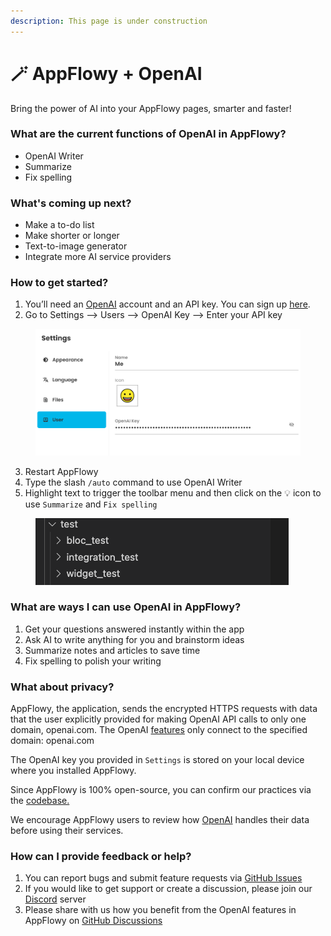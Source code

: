 ```yaml
---
description: This page is under construction
---
```


# 🪄 AppFlowy + OpenAI

Bring the power of AI into your AppFlowy pages, smarter and faster!

### What are the current functions of OpenAI in AppFlowy?

* OpenAI Writer
* Summarize
* Fix spelling

### What's coming up next?

* Make a to-do list
* Make shorter or longer
* Text-to-image generator
* Integrate more AI service providers

### How to get started?

1. You’ll need an [OpenAI](https://openai.com/) account and an API key. You can sign up [here](https://chat.openai.com/).
2. Go to Settings --> Users --> OpenAI Key --> Enter your API key

<figure><img src="../.gitbook/assets/image (2).png" alt=""><figcaption></figcaption></figure>

3. Restart AppFlowy
4. Type the slash `/auto` command to use OpenAI Writer
5. Highlight text to trigger the toolbar menu and then click on the 💡 icon to use `Summarize` and `Fix spelling`

<figure><img src="../.gitbook/assets/image (1).png" alt=""><figcaption></figcaption></figure>

###

### What are ways I can use OpenAI in AppFlowy?

1. Get your questions answered instantly within the app
2. Ask AI to write anything for you and brainstorm ideas
3. Summarize notes and articles to save time
4. Fix spelling to polish your writing



### What about privacy?

AppFlowy, the application, sends the encrypted HTTPS requests with data that the user explicitly provided for making OpenAI API calls to only one domain, openai.com. The OpenAI [features](appflowy-x-openai.md#what-are-the-current-functions-of-openai-in-appflowy) only connect to the specified domain: openai.com

The OpenAI key you provided in `Settings` is stored on your local device where you installed AppFlowy.

Since AppFlowy is 100% open-source, you can confirm our practices via the [codebase.](https://github.com/AppFlowy-IO/AppFlowy)

We encourage AppFlowy users to review how [OpenAI](https://openai.com/) handles their data before using their services.



### How can I provide feedback or help?

1. You can report bugs and submit feature requests via [GitHub Issues](https://github.com/AppFlowy-IO/AppFlowy/issues/new/choose)
2. If you would like to get support or create a discussion, please join our [Discord](https://discord.gg/9Q2xaN37tV) server
3. Please share with us how you benefit from the OpenAI features in AppFlowy on [GitHub Discussions](https://github.com/AppFlowy-IO/AppFlowy/discussions)

